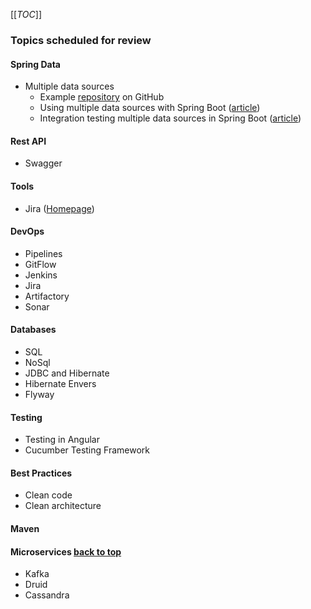 [[_TOC_]]

### Topics scheduled for review

#### Spring Data

* Multiple data sources
  * Example [repository](https://github.com/jahe/spring-boot-multiple-datasources) on GitHub
  * Using multiple data sources with Spring Boot ([article](https://medium.com/@joeclever/using-multiple-datasources-with-spring-boot-and-spring-data-6430b00c02e7))
  * Integration testing multiple data sources in Spring Boot ([article](https://medium.com/@joeclever/integration-testing-multiple-datasources-in-spring-boot-and-spring-data-with-spock-f88e1428ce9f))

#### Rest API

* Swagger

#### Tools

* Jira ([Homepage](https://www.atlassian.com/software/jira))

#### DevOps

* Pipelines
* GitFlow
* Jenkins
* Jira
* Artifactory
* Sonar

#### Databases

* SQL
* NoSql
* JDBC and Hibernate
* Hibernate Envers
* Flyway

#### Testing

* Testing in Angular
* Cucumber Testing Framework

#### Best Practices

* Clean code
* Clean architecture

#### Maven

#### Microservices  [back to top](#topics-scheduled-for-review)

* Kafka
* Druid
* Cassandra